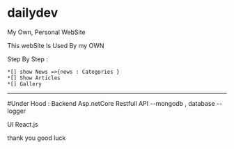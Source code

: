 # dailydev
My Own, Personal WebSite



This webSite Is Used By my OWN

  Step By Step :

    *[] show News =>{news : Categories }
    *[] Show Articles
    *[] Gallery 


---------------------------------------------------------------
#Under Hood : 
   Backend Asp.netCore Restfull API
   --mongodb , database
   --logger 
   
   UI React.js


thank you 
good luck 

